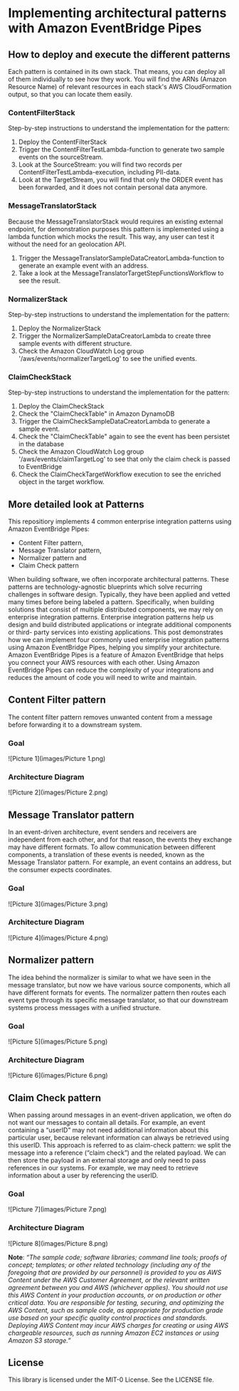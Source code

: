 # Implementing architectural patterns with Amazon EventBridge Pipes 
## How to deploy and execute the different patterns
Each pattern is contained in its own stack. That means, you can deploy all of them individually to see how they work.
You will find the ARNs (Amazon Resource Name) of relevant resources in each stack's AWS CloudFormation output, so that you can locate them easily.

### ContentFilterStack
Step-by-step instructions to understand the implementation for the pattern:
1. Deploy the ContentFilterStack
2. Trigger the ContentFilterTestLambda-function to generate two sample events on the sourceStream.
3. Look at the SourceStream: you will find two records per ContentFilterTestLambda-execution, including PII-data.
4. Look at the TargetStream, you will find that only the ORDER event has been forwarded, and it does not contain personal data anymore.

### MessageTranslatorStack

Because the MessageTranslatorStack would requires an existing external endpoint, for demonstration purposes this pattern is implemented using a lambda function which mocks the result. This way, any user can test it without the need for an geolocation API.
1. Trigger the MessageTranslatorSampleDataCreatorLambda-function to generate an example event with an address.
2. Take a look at the MessageTranslatorTargetStepFunctionsWorkflow to see the result.

### NormalizerStack
Step-by-step instructions to understand the implementation for the pattern:
1. Deploy the NormalizerStack
2. Trigger the NormalizerSampleDataCreatorLambda to create three sample events with different structure.
3. Check the Amazon CloudWatch Log group '/aws/events/normalizerTargetLog' to see the unified events.


### ClaimCheckStack
Step-by-step instructions to understand the implementation for the pattern:
1. Deploy the ClaimCheckStack
2. Check the "ClaimCheckTable" in Amazon DynamoDB
2. Trigger the ClaimCheckSampleDataCreatorLambda to generate a sample event.
3. Check the "ClaimCheckTable" again to see the event has been persistet in the database
4. Check the Amazon CloudWatch Log group '/aws/events/claimTargetLog' to see that only the claim check is passed to EventBridge
5. Check the ClaimCheckTargetWorkflow execution to see the enriched object in the target workflow.


## More detailed look at Patterns
This repositiory implements 4 common enterprise integration patterns using Amazon EventBridge Pipes:
- Content Filter pattern,
- Message Translator pattern,
- Normalizer pattern and
- Claim Check pattern

When building software, we often incorporate architectural patterns. These patterns are
technology-agnostic blueprints which solve recurring challenges in software design.
Typically, they have been applied and vetted many times before being labeled a pattern.
Specifically, when building solutions that consist of multiple distributed components,
we may rely on enterprise integration patterns. Enterprise integration patterns help us
design and build distributed applications or integrate additional components or third-
party services into existing applications.
This post demonstrates how we can implement four commonly used enterprise
integration patterns using Amazon EventBridge Pipes, helping you simplify your
architecture. Amazon EventBridge Pipes is a feature of Amazon EventBridge that helps
you connect your AWS resources with each other. Using Amazon EventBridge Pipes can
reduce the complexity of your integrations and reduces the amount of code you will
need to write and maintain.

## Content Filter pattern
The content filter pattern removes unwanted content from a message before forwarding it to a downstream system. 

### Goal
![Picture 1](images/Picture 1.png)

### Architecture Diagram
![Picture 2](images/Picture 2.png)

## Message Translator pattern
In an event-driven architecture, event senders and receivers are independent from each other, and for that reason, the events they exchange may have different formats. To allow communication between different components, a translation of these events is needed, known as the Message Translator pattern. For example, an event contains an address, but the consumer expects coordinates.

### Goal
![Picture 3](images/Picture 3.png)

### Architecture Diagram
![Picture 4](images/Picture 4.png)

## Normalizer pattern
The idea behind the normalizer is similar to what we have seen in the message translator, but now we have various source components, which all have different formats for events. The normalizer pattern then routes each event type through its specific message translator, so that our downstream systems process messages with a unified structure.

### Goal
![Picture 5](images/Picture 5.png)

### Architecture Diagram
![Picture 6](images/Picture 6.png)

## Claim Check pattern
When passing around messages in an event-driven application, we often do not want our messages to contain all details. For example, an event containing a “userID” may not need additional information about this particular user, because relevant information can always be retrieved using this userID. This approach is referred to as claim-check pattern: we split the message into a reference (“claim check”) and the related payload. We can then store the payload in an external storage and only need to pass references in our systems. For example, we may need to retrieve information about a user by referencing the userID. 

### Goal
![Picture 7](images/Picture 7.png)

### Architecture Diagram
![Picture 8](images/Picture 8.png)

**Note**: *“The sample code; software libraries; command line tools; proofs of concept; templates; or other related technology (including any of the foregoing that are provided by our personnel) is provided to you as AWS Content under the AWS Customer Agreement, or the relevant written agreement between you and AWS (whichever applies). You should not use this AWS Content in your production accounts, or on production or other critical data. You are responsible for testing, securing, and optimizing the AWS Content, such as sample code, as appropriate for production grade use based on your specific quality control practices and standards. Deploying AWS Content may incur AWS charges for creating or using AWS chargeable resources, such as running Amazon EC2 instances or using Amazon S3 storage.”*

## License

This library is licensed under the MIT-0 License. See the LICENSE file.